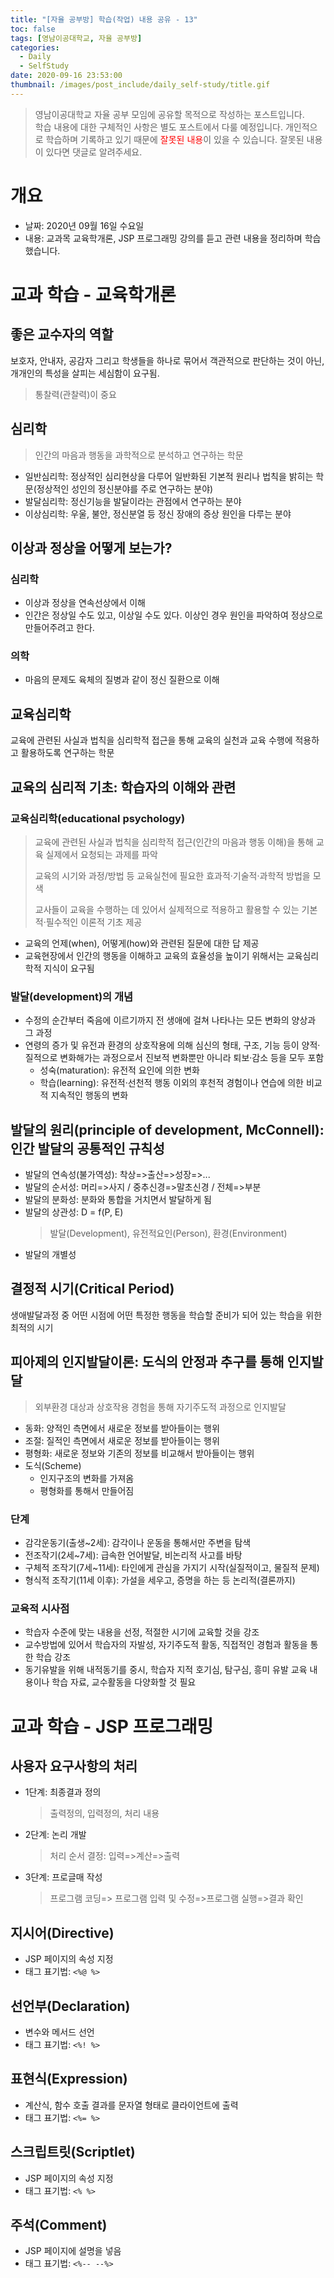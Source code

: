 ```yaml
---
title: "[자율 공부방] 학습(작업) 내용 공유 - 13"
toc: false
tags: [영남이공대학교, 자율 공부방]
categories:
  - Daily
  - SelfStudy
date: 2020-09-16 23:53:00
thumbnail: /images/post_include/daily_self-study/title.gif
---
```

> 영남이공대학교 자율 공부 모임에 공유할 목적으로 작성하는 포스트입니다.  
> 학습 내용에 대한 구체적인 사항은 별도 포스트에서 다룰 예정입니다.
> 개인적으로 학습하며 기록하고 있기 때문에 <font color='red'>잘못된 내용</font>이 있을 수 있습니다. 잘못된 내용이 있다면 댓글로 알려주세요.  

# 개요
* 날짜: 2020년 09월 16일 수요일
* 내용: 교과목 교육학개론, JSP 프로그래밍 강의를 듣고 관련 내용을 정리하며 학습했습니다.

# 교과 학습 - 교육학개론
## 좋은 교수자의 역할
보호자, 안내자, 공감자 그리고 학생들을 하나로 묶어서 객관적으로 판단하는 것이 아닌, 개개인의 특성을 살피는 세심함이 요구됨.
> 통찰력(관찰력)이 중요

## 심리학
> 인간의 마음과 행동을 과학적으로 분석하고 연구하는 학문
* 일반심리학: 정상적인 심리현상을 다루어 일반화된 기본적 원리나 법칙을 밝히는 학문(정상적인 성인의 정신분야를 주로 연구하는 분야)
* 발달심리학: 정신기능을 발달이라는 관점에서 연구하는 분야
* 이상심리학: 우울, 불안, 정신분열 등 정신 장애의 증상 원인을 다루는 분야

## 이상과 정상을 어떻게 보는가?
### 심리학
* 이상과 정상을 연속선상에서 이해
* 인간은 정상일 수도 있고, 이상일 수도 있다. 이상인 경우 원인을 파악하여 정상으로 만들어주려고 한다.

### 의학
* 마음의 문제도 육체의 질병과 같이 정신 질환으로 이해

## 교육심리학
교육에 관련된 사실과 법칙을 심리학적 접근을 통해 교육의 실천과 교육 수행에 적용하고 활용하도록 연구하는 학문

## 교육의 심리적 기초: 학습자의 이해와 관련
### 교육심리학(educational psychology)
> 교육에 관련된 사실과 법칙을 심리학적 접근(인간의 마음과 행동 이해)을 통해 교육 실제에서 요청되는 과제를 파악
>
> 교육의 시기와 과정/방법 등 교육실천에 필요한 효과적·기술적·과학적 방법을 모색
>
> 교사들이 교육을 수행하는 데 있어서 실제적으로 적용하고 활용할 수 있는 기본적·필수적인 이론적 기초 제공
 
* 교육의 언제(when), 어떻게(how)와 관련된 질문에 대한 답 제공
* 교육현장에서 인간의 행동을 이해하고 교육의 효율성을 높이기 위해서는 교육심리학적 지식이 요구됨

### 발달(development)의 개념
* 수정의 순간부터 죽음에 이르기까지 전 생애에 걸쳐 나타나는 모든 변화의 양상과 그 과정
* 연령의 증가 및 유전과 환경의 상호작용에 의해 심신의 형태, 구조, 기능 등이 양적·질적으로 변화해가는 과정으로서 진보적 변화뿐만 아니라 퇴보·감소 등을 모두 포함
    * 성숙(maturation): 유전적 요인에 의한 변화
    * 학습(learning): 유전적·선천적 행동 이외의 후천적 경험이나 연습에 의한 비교적 지속적인 행동의 변화

## 발달의 원리(principle of development, McConnell):인간 발달의 공통적인 규칙성
* 발달의 연속성(불가역성): 착상=>출산=>성장=>...
* 발달의 순서성: 머리=>사지 / 중추신경=>말초신경 / 전체=>부분
* 발달의 분화성: 분화와 통합을 거치면서 발달하게 됨
* 발달의 상관성: D = f(P, E)
    > 발달(Development), 유전적요인(Person), 환경(Environment)
* 발달의 개별성

## 결정적 시기(Critical Period)
생애발달과정 중 어떤 시점에 어떤 특정한 행동을 학습할 준비가 되어 있는 학습을 위한 최적의 시기

## 피아제의 인지발달이론: 도식의 안정과 추구를 통해 인지발달
> 외부환경 대상과 상호작용 경험을 통해 자기주도적 과정으로 인지발달
* 동화: 양적인 측면에서 새로운 정보를 받아들이는 행위
* 조절: 질적인 측면에서 새로운 정보를 받아들이는 행위
* 평형화: 새로운 정보와 기존의 정보를 비교해서 받아들이는 행위
* 도식(Scheme)
    * 인지구조의 변화를 가져옴
    * 평형화를 통해서 만들어짐
    
### 단계
* 감각운동기(출생~2세): 감각이나 운동을 통해서만 주변을 탐색
* 전조작기(2세~7세): 급속한 언어발달, 비논리적 사고를 바탕
* 구체적 조작기(7세~11세): 타인에게 관심을 가지기 시작(실질적이고, 물질적 문제)
* 형식적 조작기(11세 이후): 가설을 세우고, 증명을 하는 등 논리적(결론까지)

### 교육적 시사점
* 학습자 수준에 맞는 내용을 선정, 적절한 시기에 교육할 것을 강조
* 교수방법에 있어서 학습자의 자발성, 자기주도적 활동, 직접적인 경험과 활동을 통한 학습 강조
* 동기유발을 위해 내적동기를 중시, 학습자 지적 호기심, 탐구심, 흥미 유발 교육 내용이나 학습 자료, 교수활동을 다양화할 것 필요

# 교과 학습 - JSP 프로그래밍
## 사용자 요구사항의 처리
* 1단계: 최종결과 정의
    > 출력정의, 입력정의, 처리 내용
* 2단계: 논리 개발
    > 처리 순서 결정: 입력=>계산=>출력
* 3단계: 프로글매 작성
    > 프로그램 코딩=> 프로그램 입력 및 수정=>프로그램 실행=>결과 확인

## 지시어(Directive)
* JSP 페이지의 속성 지정
* 태그 표기법: ```<%@ %>```

## 선언부(Declaration)
* 변수와 메서드 선언
* 태그 표기법: ```<%! %>```

## 표현식(Expression)
* 계산식, 함수 호출 결과를 문자열 형태로 클라이언트에 출력
* 태그 표기법: ```<%= %>```

## 스크립트릿(Scriptlet)
* JSP 페이지의 속성 지정
* 태그 표기법: ```<% %>```

## 주석(Comment)
* JSP 페이지에 설명을 넣음
* 태그 표기법: ```<%-- --%>```